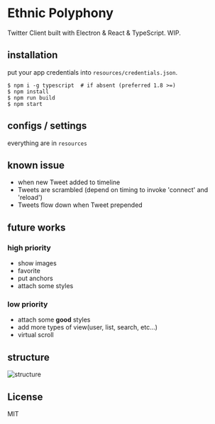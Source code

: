 Ethnic Polyphony
====

Twitter Client built with Electron & React & TypeScript. WIP.

## installation

put your app credentials into `resources/credentials.json`.

```
$ npm i -g typescript  # if absent (preferred 1.8 >=)
$ npm install
$ npm run build
$ npm start
```

## configs / settings

everything are in `resources`


## known issue

- when new Tweet added to timeline
- Tweets are scrambled (depend on timing to invoke 'connect' and 'reload')
- Tweets flow down when Tweet prepended  


## future works

### high priority

- show images
- favorite
- put anchors
- attach some styles


### low priority

- attach some **good** styles
- add more types of view(user, list, search, etc...)
- virtual scroll

## structure

![structure](https://raw.github.com/wiki/EthnicPolyphony/image.png)

## License

MIT

